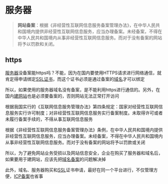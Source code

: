 # 服务器

> **网站备案**：根据《非经营性互联网信息服务备案管理办法》，在中华人民共和国境内提供非经营性互联网信息服务，应当办理备案。未经备案，不得在中华人民共和国境内从事非经营性互联网信息服务。而对于没有备案的网站将予以罚款和关闭。

## https

[服务器](https://www.west.cn/cloudhost/)没备案能https吗？不能，因为在国内要使用HTTPS请求进行网络通信，就肯定得申请绑定[SSL证书](https://www.west.cn/web/ssl/)，而这个证书必须是通过备案的[域名](https://www.west.cn/services/domain/)才可以绑定

所以，如果使用的服务器域名没有备案，是不能利用https进行通信的。另外，在国内[建网站](https://www.west.cn/web/sites/)也是必须要备案的，否则网站无法正常打开访问

根据我国实行的《互联网信息服务管理办法》第四条规定：国家对经营性互联网信息服务实行许可制度；对非经营性互联网信息服务实行备案制度。未取得许可或者未履行备案手续的，不得从事互联网信息服务

根据《非经营性互联网信息服务备案管理办法》条例，在中华人民共和国境内提供非经营性互联网信息服务，应当办理备案。未经备案，不得在中华人民共和国境内从事非经营性互联网信息服务。而对于没有备案的网站将予以罚款或关闭

所以，为了避免网站业务受损以及网站信息安全，企业在购买了服务器和域名后，如果要用于建网站，应该先把[域名备案](https://beian.west.cn/)的问题解决掉

此外，域名、服务器购买和[SSL](https://www.west.cn/web/ssl/)证书申请，最好在同一个平台进行，不仅管理方便，[ICP备案](https://beian.west.cn/)也省事